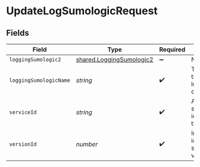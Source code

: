 # UpdateLogSumologicRequest


## Fields

| Field                                                                | Type                                                                 | Required                                                             | Description                                                          | Example                                                              |
| -------------------------------------------------------------------- | -------------------------------------------------------------------- | -------------------------------------------------------------------- | -------------------------------------------------------------------- | -------------------------------------------------------------------- |
| `loggingSumologic2`                                                  | [shared.LoggingSumologic2](../../models/shared/loggingsumologic2.md) | :heavy_minus_sign:                                                   | N/A                                                                  |                                                                      |
| `loggingSumologicName`                                               | *string*                                                             | :heavy_check_mark:                                                   | The name for the real-time logging configuration.                    | test-log-endpoint                                                    |
| `serviceId`                                                          | *string*                                                             | :heavy_check_mark:                                                   | Alphanumeric string identifying the service.                         | SU1Z0isxPaozGVKXdv0eY                                                |
| `versionId`                                                          | *number*                                                             | :heavy_check_mark:                                                   | Integer identifying a service version.                               | 1                                                                    |